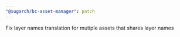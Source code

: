 ```yaml
---
"@sugarch/bc-asset-manager": patch
---
```


Fix layer names translation for mutiple assets that shares layer names

